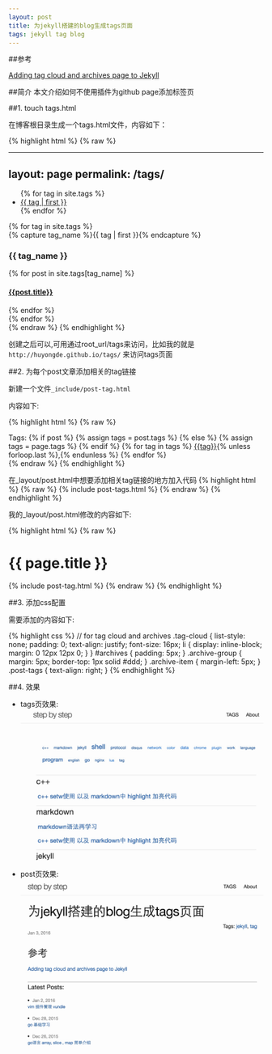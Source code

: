```yaml
---
layout: post
title: 为jekyll搭建的blog生成tags页面
tags: jekyll tag blog
---
```


##参考

[Adding tag cloud and archives page to Jekyll](http://blog.meinside.pe.kr/Adding-tag-cloud-and-archives-page-to-Jekyll/)

##简介
本文介绍如何不使用插件为github page添加标签页

##1. touch tags.html

在博客根目录生成一个tags.html文件，内容如下：


{% highlight html %}
{% raw %}

---
layout: page
permalink: /tags/
---
<ul class="tag-cloud">
{% for tag in site.tags %}
  <li style="font-size: {{ tag | last | size | times: 100 | divided_by: site.tags.size | plus: 70  }}%">
    <a href="#{{ tag | first | slugize }}">
      {{ tag | first }}
    </a>
  </li>
{% endfor %}
</ul>

<div id="archives">
{% for tag in site.tags %}
  <div class="archive-group">
    {% capture tag_name %}{{ tag | first }}{% endcapture %}
    <h3 id="#{{ tag_name | slugize }}">{{ tag_name }}</h3>
    <a name="{{ tag_name | slugize }}"></a>
    {% for post in site.tags[tag_name] %}
    <article class="archive-item">
      <h4><a href="{{ root_url }}{{ post.url }}">{{post.title}}</a></h4>
    </article>
    {% endfor %}
  </div>
{% endfor %}
</div>
{% endraw %}
{% endhighlight %}

创建之后可以,可用通过root_url/tags来访问，比如我的就是`http://huyongde.github.io/tags/` 来访问tags页面

##2. 为每个post文章添加相关的tag链接

新建一个文件`_include/post-tag.html`

内容如下:

{% highlight html %}
{% raw %}
<div class="post-tags">
  Tags: 
  {% if post %}
    {% assign tags = post.tags %}
  {% else %}
    {% assign tags = page.tags %}
  {% endif %}
  {% for tag in tags %}
  <a href="/tags/#{{tag|slugize}}">{{tag}}</a>{% unless forloop.last %},{% endunless %}
  {% endfor %}
</div>
{% endraw %}
{% endhighlight %}

在_layout/post.html中想要添加相关tag链接的地方加入代码
{% highlight html %}
{% raw %}
{% include post-tags.html %}
{% endraw %}
{% endhighlight %}

我的_layout/post.html修改的内容如下:

{% highlight html %}
{% raw %}
       <h1 class="post-title" itemprop="name headline">{{ page.title }}</h1>
       {% include post-tag.html %}
{% endraw %}
{% endhighlight %}

##3. 添加css配置

需要添加的内容如下:

{% highlight css %}
// for tag cloud and archives
.tag-cloud {
  list-style: none;
  padding: 0;
  text-align: justify; 
  font-size: 16px;
  li {
    display: inline-block;
    margin: 0 12px 12px 0; 
  }
}
#archives {
  padding: 5px;
}
.archive-group {
  margin: 5px;
  border-top: 1px solid #ddd;
}
.archive-item {
  margin-left: 5px;
}
.post-tags {
  text-align: right;
}
{% endhighlight %}

##4. 效果

* tags页效果: ![tags](/image/tags.png)

* post页效果: ![post](/image/post.png)




